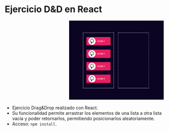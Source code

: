 
# Ejercicio D&D en React

<div style="text-align: right;">
  <img src="https://github.com/Aidablaya/drag-and-drop-react/blob/main/src/images/D%26D.png" width="300" height="250">
</div>

- Ejercicio Drag&Drop realizado con React.
- Su funcionalidad permite arrastrar los elementos de una lista a otra lista vacía y poder retornarlos, permitiendo posicionarlos aleatoriamente.
- Acceso: `npm install`.

